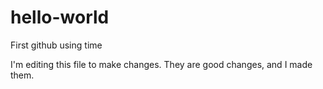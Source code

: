 # hello-world
First github using time

I'm editing this file to make changes.  They are good changes, and I made them.
